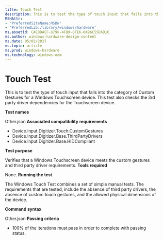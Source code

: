 ```yaml
---
title: Touch Test
description: This is to test the type of touch input that falls into the category of Custom Gestures for a Windows Touchscreen device. This test also checks the 3rd party driver dependencies for the Touchscreen device.
MSHAttr:
- 'PreferredSiteName:MSDN'
- 'PreferredLib:/library/windows/hardware'
ms.assetid: CAE8DAEF-8798-4FB9-8FE6-0A96C55DAD16
ms.author: windows-hardware-design-content
ms.date: 05/02/2017
ms.topic: article
ms.prod: windows-hardware
ms.technology: windows-oem
---
```


# Touch Test


This is to test the type of touch input that falls into the category of Custom Gestures for a Windows Touchscreen device. This test also checks the 3rd party driver dependencies for the Touchscreen device.

**Test names**

Other.json
**Associated compatibility requirements**

-   Device.Input.Digitizer.Touch.CustomGestures
-   Device.Input.Digitizer.Base.ThirdPartyDrivers
-   Device.Input.Digitizer.Base.HIDCompliant

**Test purpose**

Verifies that a Windows Touchscreen device meets the custom gestures and third party driver requirements.
**Tools required**

None.
**Running the test**

The Windows Touch Test combines a set of simple manual tests. The requirements that are tested, include the absence of third party drivers, the absence of custom touch gestures, and the allowed physical dimensions of the device.

**Command syntax**

Other.json
**Passing criteria**

-   100% of the iterations must pass in order to complete with passing status.

 

 






